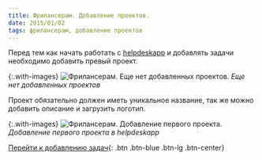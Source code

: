 ```yaml
---
title: Фрилансерам. Добавление проектов.
date: 2015/01/02
tags: фрилансерам, добавление проектов
---
```


Перед тем как начать работать с [helpdeskapp](https://helpdeskapp.ru) и добавлять задачи необходимо добавить превый проект.

{:.with-images}
![Фрилансерам. Еще нет добавленных проектов.](https://cloud.helpdeskapp.ru/files/1151/850-529/freelancer-empty-projects.png)
_Еще нет добавленных проектов_

Проект обязательно должен иметь уникальное название, так же можно добавить описание и загрузить логотип.

{:.with-images}
![Фрилансерам. Добавление первого проекта.](https://cloud.helpdeskapp.ru/files/1150/850-532/freelancer-adding-project.png)
_Добавление первого проекта в helpdeskapp_

[Перейти к добавлению задач](/docs/freelancer-adding-issues){: .btn .btn-blue .btn-lg .btn-center}
